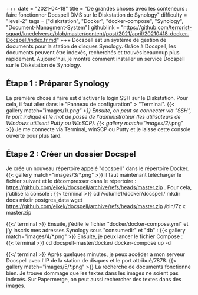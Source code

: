 +++
date = "2021-04-18"
title = "De grandes choses avec les conteneurs : faire fonctionner Docspell DMS sur le Diskstation de Synology"
difficulty = "level-2"
tags = ["diskstation", "Docker", "docker-compose", "Synology", "Document-Managment-System"]
githublink = "https://github.com/terrorist-squad/knedelverse/blob/master/content/post/2021/april/20210418-docker-Docspell/index.fr.md"
+++
Docspell est un système de gestion de documents pour la station de disques Synology. Grâce à Docspell, les documents peuvent être indexés, recherchés et trouvés beaucoup plus rapidement. Aujourd'hui, je montre comment installer un service Docspell sur le Diskstation de Synology.
## Étape 1 : Préparer Synology
La première chose à faire est d'activer le login SSH sur le Diskstation. Pour cela, il faut aller dans le "Panneau de configuration" > "Terminal".
{{< gallery match="images/1/*.png" >}}
Ensuite, on peut se connecter via "SSH", le port indiqué et le mot de passe de l'administrateur (les utilisateurs de Windows utilisent Putty ou WinSCP).
{{< gallery match="images/2/*.png" >}}
Je me connecte via Terminal, winSCP ou Putty et je laisse cette console ouverte pour plus tard.
## Étape 2 : Créer un dossier Docspel
Je crée un nouveau répertoire appelé "docspell" dans le répertoire Docker.
{{< gallery match="images/3/*.png" >}}
Il faut maintenant télécharger le fichier suivant et le décompresser dans le répertoire : https://github.com/eikek/docspell/archive/refs/heads/master.zip . Pour cela, j'utilise la console :
{{< terminal >}}
cd /volume1/docker/docspell/
mkdir docs
mkdir postgres_data
wget https://github.com/eikek/docspell/archive/refs/heads/master.zip 
/bin/7z x master.zip

{{</ terminal >}}
Ensuite, j'édite le fichier "docker/docker-compose.yml" et j'y inscris mes adresses Synology sous "consumedir" et "db" :
{{< gallery match="images/4/*.png" >}}
Ensuite, je peux lancer le fichier Compose :
{{< terminal >}}
cd docspell-master/docker/
docker-compose up -d

{{</ terminal >}}
Après quelques minutes, je peux accéder à mon serveur Docspell avec l'IP de la station de disques et le port attribué/7878.
{{< gallery match="images/5/*.png" >}}
La recherche de documents fonctionne bien. Je trouve dommage que les textes dans les images ne soient pas indexés. Sur Papermerge, on peut aussi rechercher des textes dans des images.
